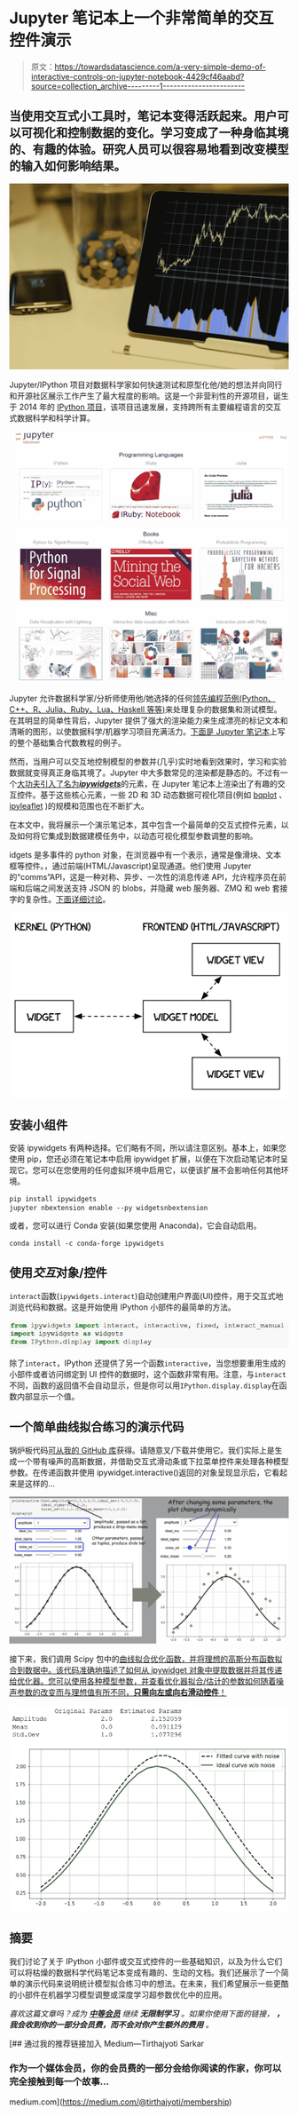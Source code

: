 # Jupyter 笔记本上一个非常简单的交互控件演示

> 原文：<https://towardsdatascience.com/a-very-simple-demo-of-interactive-controls-on-jupyter-notebook-4429cf46aabd?source=collection_archive---------1----------------------->

## 当使用交互式小工具时，笔记本变得活跃起来。用户可以可视化和控制数据的变化。学习变成了一种身临其境的、有趣的体验。研究人员可以很容易地看到改变模型的输入如何影响结果。

![](img/654392c94851e21078d5b9f2fc149125.png)

Jupyter/IPython 项目对数据科学家如何快速测试和原型化他/她的想法并向同行和开源社区展示工作产生了最大程度的影响。这是一个非营利性的开源项目，诞生于 2014 年的 [IPython 项目](https://ipython.org)，该项目迅速发展，支持跨所有主要编程语言的交互式数据科学和科学计算。

![](img/e6111090f224ff5ead5309264f0c79bb.png)

Jupyter 允许数据科学家/分析师使用他/她选择的任何[领先编程范例(Python、C++、R、Julia、Ruby、Lua、Haskell 等等)](https://github.com/jupyter/jupyter/wiki/Jupyter-kernels)来处理复杂的数据集和测试模型。在其明显的简单性背后，Jupyter 提供了强大的渲染能力来生成漂亮的标记文本和清晰的图形，以使数据科学/机器学习项目充满活力。[下面是 Jupyter 笔记本](https://nbviewer.jupyter.org/github/tirthajyoti/StatsUsingPython/blob/master/Set_Algebra_with_Python.ipynb)上写的整个基础集合代数教程的例子。

然而，当用户可以交互地控制模型的参数并(几乎)实时地看到效果时，学习和实验数据就变得真正身临其境了。Jupyter 中大多数常见的渲染都是静态的。不过有一个[大功夫引入了名为***ipywidgets***](http://jupyter.org/widgets.html)的元素，在 Jupyter 笔记本上渲染出了有趣的交互控件。基于这些核心元素，一些 2D 和 3D 动态数据可视化项目(例如 [bqplot](https://github.com/bloomberg/bqplot) 、 [ipyleaflet](https://github.com/ellisonbg/ipyleaflet) )的规模和范围也在不断扩大。

在本文中，我将展示一个演示笔记本，其中包含一个最简单的交互式控件元素，以及如何将它集成到数据建模任务中，以动态可视化模型参数调整的影响。

idgets 是多事件的 python 对象，在浏览器中有一个表示，通常是像滑块、文本框等控件。，通过前端(HTML/Javascript)呈现通道。他们使用 Jupyter 的“comms”API，这是一种对称、异步、一次性的消息传递 API，允许程序员在前端和后端之间发送支持 JSON 的 blobs，并隐藏 web 服务器、ZMQ 和 web 套接字的复杂性。[下面详细讨论](https://ipywidgets.readthedocs.io/en/stable/examples/Widget%20Low%20Level.html)。

![](img/539779df8d5906c56fa8b13f25ed03a4.png)

## 安装小组件

安装 ipywidgets 有两种选择。它们略有不同，所以请注意区别。基本上，如果您使用 pip，您还必须在笔记本中启用 ipywidget 扩展，以便在下次启动笔记本时呈现它。您可以在您使用的任何虚拟环境中启用它，以便该扩展不会影响任何其他环境。

```
pip install ipywidgets
jupyter nbextension enable --py widgetsnbextension
```

或者，您可以进行 Conda 安装(如果您使用 Anaconda)，它会自动启用。

```
conda install -c conda-forge ipywidgets
```

## 使用*交互*对象/控件

`interact`函数(`ipywidgets.interact`)自动创建用户界面(UI)控件，用于交互式地浏览代码和数据。这是开始使用 IPython 小部件的最简单的方法。

![](img/31081627ccdab1e4a63b79168b690ad6.png)

除了`interact`，IPython 还提供了另一个函数`interactive`，当您想要重用生成的小部件或者访问绑定到 UI 控件的数据时，这个函数非常有用。注意，与`interact`不同，函数的返回值不会自动显示，但是你可以用`IPython.display.display`在函数内部显示一个值。

## 一个简单曲线拟合练习的演示代码

锅炉板代码[可从我的 GitHub 库](https://github.com/tirthajyoti/Widgets)获得。请随意叉/下载并使用它。我们实际上是生成一个带有噪声的高斯数据，并借助交互式滑动条或下拉菜单控件来处理各种模型参数。在传递函数并使用 ipywidget.interactive()返回的对象呈现显示后，它看起来是这样的…

![](img/931f52b26850769585cc8cfae8632829.png)

接下来，我们调用 Scipy 包中的[曲线拟合优化函数，并将理想的高斯分布函数拟合到数据中。该代码准确地描述了如何从 ipywidget 对象中提取数据并将其传递给优化器。您可以使用各种模型参数，并查看优化器拟合/估计的参数如何随着噪声参数的改变而与理想值有所不同，**只需向左或向右滑动控件**！](https://docs.scipy.org/doc/scipy/reference/generated/scipy.optimize.curve_fit.html)

![](img/0f1ad5af84c2e9cbc3ef347bd202ddab.png)

## 摘要

我们讨论了关于 IPython 小部件或交互式控件的一些基础知识，以及为什么它们可以将枯燥的数据科学代码笔记本变成有趣的、生动的文档。我们还展示了一个简单的演示代码来说明统计模型拟合练习中的想法。在未来，我们希望展示一些更酷的小部件在机器学习模型调整或深度学习超参数优化中的应用。

*喜欢这篇文章吗？成为* [***中等会员***](https://medium.com/@tirthajyoti/membership) *继续* ***无限制学习*** *。如果你使用下面的链接，* ***，我会收到你的一部分会员费，而不会对你产生额外的费用*** *。*

[](https://medium.com/@tirthajyoti/membership) [## 通过我的推荐链接加入 Medium—Tirthajyoti Sarkar

### 作为一个媒体会员，你的会员费的一部分会给你阅读的作家，你可以完全接触到每一个故事…

medium.com](https://medium.com/@tirthajyoti/membership)